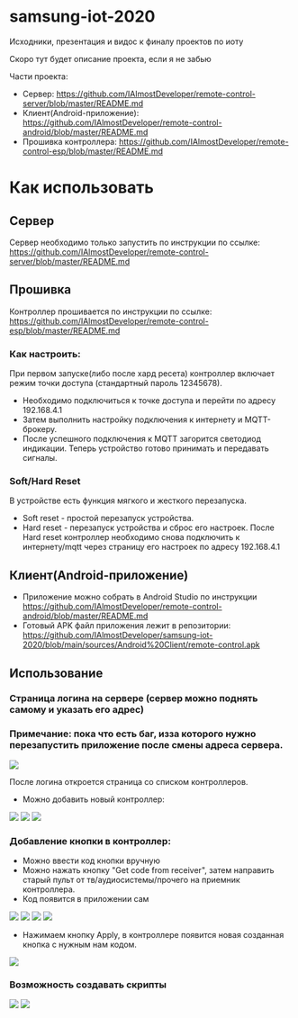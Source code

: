 # samsung-iot-2020
Исходники, презентация и видос к финалу проектов по иоту

Скоро тут будет описание проекта, если я не забью

Части проекта:
- Сервер: https://github.com/IAlmostDeveloper/remote-control-server/blob/master/README.md
- Клиент(Android-приложение): https://github.com/IAlmostDeveloper/remote-control-android/blob/master/README.md
- Прошивка контроллера: https://github.com/IAlmostDeveloper/remote-control-esp/blob/master/README.md

# Как использовать

## Сервер
Сервер необходимо только запустить по инструкции по ссылке: https://github.com/IAlmostDeveloper/remote-control-server/blob/master/README.md

## Прошивка
Контроллер прошивается по инструкции по ссылке: https://github.com/IAlmostDeveloper/remote-control-esp/blob/master/README.md

### Как настроить: 
При первом запуске(либо после хард ресета) контроллер включает режим точки доступа (стандартный пароль 12345678). 
- Необходимо подключиться к точке доступа и перейти по адресу 192.168.4.1
- Затем выполнить настройку подключения к интернету и MQTT-брокеру. 
- После успешного подключения к MQTT загорится светодиод индикации. Теперь устройство готово принимать и передавать сигналы.
### Soft/Hard Reset
В устройстве есть функция мягкого и жесткого перезапуска. 
- Soft reset - простой перезапуск устройства. 
- Hard reset - перезапуск устройства и сброс его настроек. После Hard reset контроллер необходимо снова подключить к интернету/mqtt через страницу его настроек по адресу 192.168.4.1

## Клиент(Android-приложение)
- Приложение можно собрать в Android Studio по инструкции https://github.com/IAlmostDeveloper/remote-control-android/blob/master/README.md
- Готовый APK файл приложения лежит в репозитории: https://github.com/IAlmostDeveloper/samsung-iot-2020/blob/main/sources/Android%20Client/remote-control.apk

## Использование

### Страница логина на сервере (сервер можно поднять самому и указать его адрес)
### Примечание: пока что есть баг, изза которого нужно перезапустить приложение после смены адреса сервера.

![](https://i.ibb.co/ykCbKG6/photo-2020-11-07-14-30-40.jpg)

После логина откроется страница со списком контроллеров.
- Можно добавить новый контроллер: 

![](https://i.ibb.co/gWJLYzB/photo-2020-11-07-14-30-43.jpg)
![](https://i.ibb.co/y0STrqw/photo-2020-11-07-14-30-44.jpg)
![](https://i.ibb.co/SyJRNrX/photo-2020-11-07-14-30-44-2.jpg)

### Добавление кнопки в контроллер:
- Можно ввести код кнопки вручную
- Можно нажать кнопку "Get code from receiver", затем направить старый пульт от тв/аудиосистемы/прочего на приемник контроллера.
- Код появится в приложении сам

![](https://i.ibb.co/0CjRq4G/photo-2020-11-07-14-30-45.jpg)
![](https://i.ibb.co/VD3V8zf/photo-2020-11-07-14-30-45-2.jpg)
![](https://i.ibb.co/mzw4W0T/photo-2020-11-07-14-30-46.jpg)
![](https://i.ibb.co/0h6yqQ7/photo-2020-11-07-14-30-47.jpg)

- Нажимаем кнопку Apply, в контроллере появится новая созданная кнопка с нужным нам кодом.

![](https://i.ibb.co/Q8KKB8d/photo-2020-11-07-14-30-48.jpg)

### Возможность создавать скрипты

![](https://i.ibb.co/yV0wVXJ/photo-2020-11-07-14-30-48-2.jpg)
![](https://i.ibb.co/2ybtyk4/photo-2020-11-07-14-30-49.jpg)

